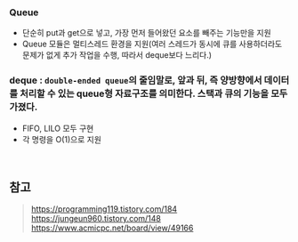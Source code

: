### **Queue**
  - 단순히 put과 get으로 넣고, 가장 먼저 들어왔던 요소를 빼주는 기능만을 지원
  -  Queue 모듈은 멀티스레드 환경을 지원(여러 스레드가 동시에 큐를 사용하더라도 문제가 없게 추가 작업을 수행, 따라서 deque보다 느리다.)


### **deque** : `double-ended queue`의 줄임말로, 앞과 뒤, 즉 양방향에서 데이터를 처리할 수 있는 queue형 자료구조를 의미한다. 스택과 큐의 기능을 모두 가졌다.
  - FIFO, LILO 모두 구현
  - 각 명령을 O(1)으로 지원

<br>

## 참고
> https://programming119.tistory.com/184  
> https://jungeun960.tistory.com/148  
> https://www.acmicpc.net/board/view/49166
